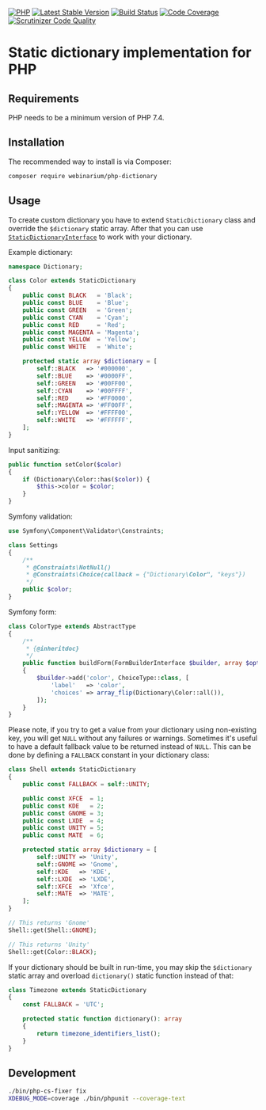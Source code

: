 [![PHP](https://img.shields.io/badge/PHP-7.4%2B-blue.svg)](https://secure.php.net/migration74)
[![Latest Stable Version](https://poser.pugx.org/webinarium/php-dictionary/v/stable)](https://packagist.org/packages/webinarium/php-dictionary)
[![Build Status](https://travis-ci.org/webinarium/php-dictionary.svg?branch=master)](https://travis-ci.org/webinarium/php-dictionary)
[![Code Coverage](https://scrutinizer-ci.com/g/webinarium/php-dictionary/badges/coverage.png?b=master)](https://scrutinizer-ci.com/g/webinarium/php-dictionary/?branch=master)
[![Scrutinizer Code Quality](https://scrutinizer-ci.com/g/webinarium/php-dictionary/badges/quality-score.png?b=master)](https://scrutinizer-ci.com/g/webinarium/php-dictionary/?branch=master)

# Static dictionary implementation for PHP

## Requirements

PHP needs to be a minimum version of PHP 7.4.

## Installation

The recommended way to install is via Composer:

```bash
composer require webinarium/php-dictionary
```

## Usage

To create custom dictionary you have to extend `StaticDictionary` class and override the `$dictionary` static array.
After that you can use [`StaticDictionaryInterface`](https://github.com/webinarium/php-dictionary/blob/master/src/StaticDictionaryInterface.php) to work with your dictionary.

Example dictionary:

```php
namespace Dictionary;

class Color extends StaticDictionary
{
    public const BLACK   = 'Black';
    public const BLUE    = 'Blue';
    public const GREEN   = 'Green';
    public const CYAN    = 'Cyan';
    public const RED     = 'Red';
    public const MAGENTA = 'Magenta';
    public const YELLOW  = 'Yellow';
    public const WHITE   = 'White';

    protected static array $dictionary = [
        self::BLACK   => '#000000',
        self::BLUE    => '#0000FF',
        self::GREEN   => '#00FF00',
        self::CYAN    => '#00FFFF',
        self::RED     => '#FF0000',
        self::MAGENTA => '#FF00FF',
        self::YELLOW  => '#FFFF00',
        self::WHITE   => '#FFFFFF',
    ];
}
```

Input sanitizing:

```php
public function setColor($color)
{
    if (Dictionary\Color::has($color)) {
        $this->color = $color;
    }
}
```

Symfony validation:

```php
use Symfony\Component\Validator\Constraints;

class Settings
{
    /**
     * @Constraints\NotNull()
     * @Constraints\Choice(callback = {"Dictionary\Color", "keys"})
     */
    public $color;
}
```

Symfony form:

```php
class ColorType extends AbstractType
{
    /**
     * {@inheritdoc}
     */
    public function buildForm(FormBuilderInterface $builder, array $options)
    {
        $builder->add('color', ChoiceType::class, [
            'label'   => 'color',
            'choices' => array_flip(Dictionary\Color::all()),
        ]);
    }
}
```

Please note, if you try to get a value from your dictionary using non-existing key, you will get `NULL` without any failures or warnings.
Sometimes it's useful to have a default fallback value to be returned instead of `NULL`.
This can be done by defining a `FALLBACK` constant in your dictionary class:

```php
class Shell extends StaticDictionary
{
    public const FALLBACK = self::UNITY;

    public const XFCE  = 1;
    public const KDE   = 2;
    public const GNOME = 3;
    public const LXDE  = 4;
    public const UNITY = 5;
    public const MATE  = 6;

    protected static array $dictionary = [
        self::UNITY => 'Unity',
        self::GNOME => 'Gnome',
        self::KDE   => 'KDE',
        self::LXDE  => 'LXDE',
        self::XFCE  => 'Xfce',
        self::MATE  => 'MATE',
    ];
}

// This returns 'Gnome'
Shell::get(Shell::GNOME);

// This returns 'Unity'
Shell::get(Color::BLACK);
```

If your dictionary should be built in run-time, you may skip the `$dictionary` static array and overload `dictionary()` static function instead of that:

```php
class Timezone extends StaticDictionary
{
    const FALLBACK = 'UTC';

    protected static function dictionary(): array
    {
        return timezone_identifiers_list();
    }
}
```

## Development

```bash
./bin/php-cs-fixer fix
XDEBUG_MODE=coverage ./bin/phpunit --coverage-text
```
